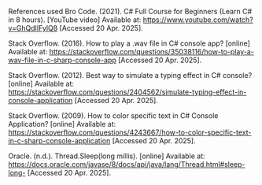 References used 
Bro Code. (2021). C# Full Course for Beginners (Learn C# in 8 hours). [YouTube video] Available at: https://www.youtube.com/watch?v=GhQdlIFylQ8 [Accessed 20 Apr. 2025].

Stack Overflow. (2016). How to play a .wav file in C# console app? [online] Available at: https://stackoverflow.com/questions/35038116/how-to-play-a-wav-file-in-c-sharp-console-app [Accessed 20 Apr. 2025].

Stack Overflow. (2012). Best way to simulate a typing effect in C# console? [online] Available at: https://stackoverflow.com/questions/2404562/simulate-typing-effect-in-console-application [Accessed 20 Apr. 2025].

Stack Overflow. (2009). How to color specific text in C# Console Application? [online] Available at: https://stackoverflow.com/questions/4243667/how-to-color-specific-text-in-c-sharp-console-application [Accessed 20 Apr. 2025].

Oracle. (n.d.). Thread.Sleep(long millis). [online] Available at: https://docs.oracle.com/javase/8/docs/api/java/lang/Thread.html#sleep-long- [Accessed 20 Apr. 2025].
